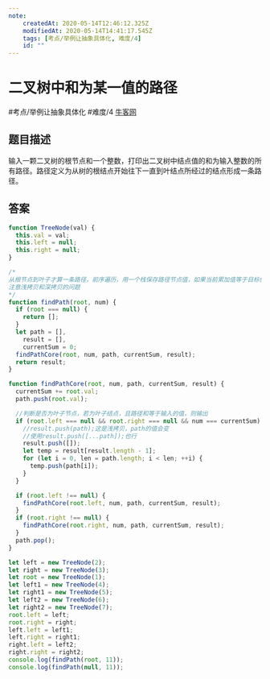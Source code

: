 ```yaml
---
note:
    createdAt: 2020-05-14T12:46:12.325Z
    modifiedAt: 2020-05-14T14:41:17.545Z
    tags: [考点/举例让抽象具体化, 难度/4]
    id: ""
---
```

# 二叉树中和为某一值的路径
#考点/举例让抽象具体化 #难度/4  [牛客网](https://www.nowcoder.com/practice/b736e784e3e34731af99065031301bca?tpId=13&tqId=11177&tPage=3&rp=3&ru=/ta/coding-interviews&qru=/ta/coding-interviews/question-ranking)
<!-- @crossnote.comment "id":"2a2e41a0-159a-4667-8f15-d45ba4e5c702" -->  
## 题目描述
输入一颗二叉树的根节点和一个整数，打印出二叉树中结点值的和为输入整数的所有路径。路径定义为从树的根结点开始往下一直到叶结点所经过的结点形成一条路径。

## 答案

```javascript
function TreeNode(val) {
  this.val = val;
  this.left = null;
  this.right = null;
}

/*
从根节点到叶子才算一条路径，前序遍历，用一个栈保存路径节点值，如果当前累加值等于目标值，则加入result中
注意浅拷贝和深拷贝的问题
*/
function findPath(root, num) {
  if (root === null) {
    return [];
  }
  let path = [],
    result = [],
    currentSum = 0;
  findPathCore(root, num, path, currentSum, result);
  return result;
}

function findPathCore(root, num, path, currentSum, result) {
  currentSum += root.val;
  path.push(root.val);

  //判断是否为叶子节点，若为叶子结点，且路径和等于输入的值，则输出
  if (root.left === null && root.right === null && num === currentSum) {
    //result.push(path);这是浅拷贝，path的值会变
    //使用result.push([...path]);也行
    result.push([]);
    let temp = result[result.length - 1];
    for (let i = 0, len = path.length; i < len; ++i) {
      temp.push(path[i]);
    }
  }

  if (root.left !== null) {
    findPathCore(root.left, num, path, currentSum, result);
  }
  if (root.right !== null) {
    findPathCore(root.right, num, path, currentSum, result);
  }
  path.pop();
}

let left = new TreeNode(2);
let right = new TreeNode(3);
let root = new TreeNode(1);
let left1 = new TreeNode(4);
let right1 = new TreeNode(5);
let left2 = new TreeNode(6);
let right2 = new TreeNode(7);
root.left = left;
root.right = right;
left.left = left1;
left.right = right1;
right.left = left2;
right.right = right2;
console.log(findPath(root, 11));
console.log(findPath(null, 11));
```